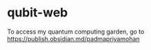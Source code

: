 # qubit-web
To access my quantum computing garden, go to https://publish.obsidian.md/padmapriyamohan
